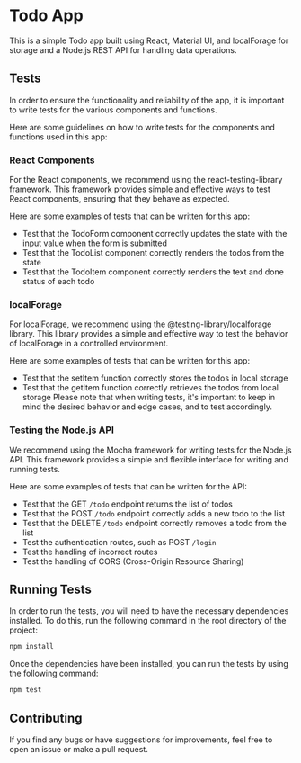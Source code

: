 # <b>Todo App</b>
This is a simple Todo app built using React, Material UI, and localForage for storage and a Node.js REST API for handling data operations.

## <b>Tests</b>
In order to ensure the functionality and reliability of the app, it is important to write tests for the various components and functions.

Here are some guidelines on how to write tests for the components and functions used in this app:

### React Components
For the React components, we recommend using the react-testing-library framework. This framework provides simple and effective ways to test React components, ensuring that they behave as expected.

Here are some examples of tests that can be written for this app:

- Test that the TodoForm component correctly updates the state with the input value when the form is submitted
- Test that the TodoList component correctly renders the todos from the state
- Test that the TodoItem component correctly renders the text and done status of each todo

### localForage
For localForage, we recommend using the @testing-library/localforage library. This library provides a simple and effective way to test the behavior of localForage in a controlled environment.

Here are some examples of tests that can be written for this app:

- Test that the setItem function correctly stores the todos in local storage
- Test that the getItem function correctly retrieves the todos from local storage
Please note that when writing tests, it's important to keep in mind the desired behavior and edge cases, and to test accordingly.

### Testing the Node.js API
We recommend using the Mocha framework for writing tests for the Node.js API. This framework provides a simple and flexible interface for writing and running tests.

Here are some examples of tests that can be written for the API:

- Test that the GET `/todo` endpoint returns the list of todos
- Test that the POST `/todo` endpoint correctly adds a new todo to the list
- Test that the DELETE `/todo` endpoint correctly removes a todo from the list
- Test the authentication routes, such as POST `/login`
- Test the handling of incorrect routes
- Test the handling of CORS (Cross-Origin Resource Sharing)

## <b>Running Tests</b>
In order to run the tests, you will need to have the necessary dependencies installed. To do this, run the following command in the root directory of the project:

```bash
npm install
```

Once the dependencies have been installed, you can run the tests by using the following command:

```bash
npm test
```

## <b>Contributing</b>
If you find any bugs or have suggestions for improvements, feel free to open an issue or make a pull request.